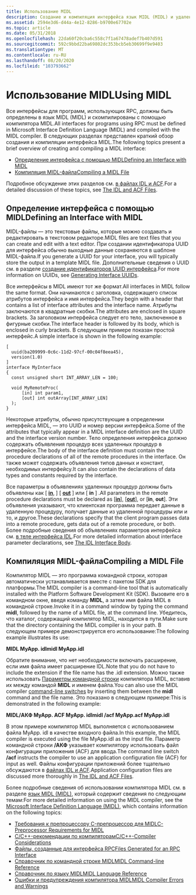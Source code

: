 ```yaml
---
title: Использование MIDL
description: Создание и компиляция интерфейса язык MIDL (MIDL) и удаленного вызова процедур (RPC).
ms.assetid: 2594e3d6-d44a-4e12-8286-b9700e67702e
ms.topic: article
ms.date: 05/31/2018
ms.openlocfilehash: 22da60f20cba6c558c7f1a67478adef7b407d591
ms.sourcegitcommit: 592c9bbd22ba69802dc353bcb5eb30699f9e9403
ms.translationtype: MT
ms.contentlocale: ru-RU
ms.lasthandoff: 08/20/2020
ms.locfileid: "103793662"
---
```

# <a name="using-midl"></a><span data-ttu-id="52bde-103">Использование MIDL</span><span class="sxs-lookup"><span data-stu-id="52bde-103">Using MIDL</span></span>

<span data-ttu-id="52bde-104">Все интерфейсы для программ, использующих RPC, должны быть определены в язык MIDL (MIDL) и скомпилированы с помощью компилятора MIDL.</span><span class="sxs-lookup"><span data-stu-id="52bde-104">All interfaces for programs using RPC must be defined in Microsoft Interface Definition Language (MIDL) and compiled with the MIDL compiler.</span></span> <span data-ttu-id="52bde-105">В следующих разделах представлен краткий обзор создания и компиляции интерфейса MIDL.</span><span class="sxs-lookup"><span data-stu-id="52bde-105">The following topics present a brief overview of creating and compiling a MIDL interface:</span></span>

-   [<span data-ttu-id="52bde-106">Определение интерфейса с помощью MIDL</span><span class="sxs-lookup"><span data-stu-id="52bde-106">Defining an Interface with MIDL</span></span>](#defining-an-interface-with-midl)
-   [<span data-ttu-id="52bde-107">Компиляция MIDL-файла</span><span class="sxs-lookup"><span data-stu-id="52bde-107">Compiling a MIDL File</span></span>](#compiling-a-midl-file)

<span data-ttu-id="52bde-108">Подробное обсуждение этих разделов см. [в файлах IDL и ACF](the-idl-and-acf-files.md).</span><span class="sxs-lookup"><span data-stu-id="52bde-108">For a detailed discussion of these topics, see [The IDL and ACF Files](the-idl-and-acf-files.md).</span></span>

## <a name="defining-an-interface-with-midl"></a><span data-ttu-id="52bde-109">Определение интерфейса с помощью MIDL</span><span class="sxs-lookup"><span data-stu-id="52bde-109">Defining an Interface with MIDL</span></span>

<span data-ttu-id="52bde-110">MIDL-файлы — это текстовые файлы, которые можно создавать и редактировать в текстовом редакторе.</span><span class="sxs-lookup"><span data-stu-id="52bde-110">MIDL files are text files that you can create and edit with a text editor.</span></span> <span data-ttu-id="52bde-111">При создании идентификатора UUID для интерфейса обычно выходные данные сохраняются в шаблоне MIDL-файла.</span><span class="sxs-lookup"><span data-stu-id="52bde-111">If you generate a UUID for your interface, you will typically store the output in a template MIDL file.</span></span> <span data-ttu-id="52bde-112">Дополнительные сведения о UUID см. в разделе [создание идентификаторов UUID интерфейса](generating-interface-uuids.md).</span><span class="sxs-lookup"><span data-stu-id="52bde-112">For more information on UUIDs, see [Generating Interface UUIDs](generating-interface-uuids.md).</span></span>

<span data-ttu-id="52bde-113">Все интерфейсы в MIDL имеют тот же формат.</span><span class="sxs-lookup"><span data-stu-id="52bde-113">All interfaces in MIDL follow the same format.</span></span> <span data-ttu-id="52bde-114">Они начинаются с заголовка, содержащего список атрибутов интерфейса и имя интерфейса.</span><span class="sxs-lookup"><span data-stu-id="52bde-114">They begin with a header that contains a list of interface attributes and the interface name.</span></span> <span data-ttu-id="52bde-115">Атрибуты заключаются в квадратные скобки.</span><span class="sxs-lookup"><span data-stu-id="52bde-115">The attributes are enclosed in square brackets.</span></span> <span data-ttu-id="52bde-116">За заголовком интерфейса следует его тело, заключенное в фигурные скобки.</span><span class="sxs-lookup"><span data-stu-id="52bde-116">The interface header is followed by its body, which is enclosed in curly brackets.</span></span> <span data-ttu-id="52bde-117">В следующем примере показан простой интерфейс.</span><span class="sxs-lookup"><span data-stu-id="52bde-117">A simple interface is shown in the following example:</span></span>

``` syntax
[
  uuid(ba209999-0c6c-11d2-97cf-00c04f8eea45),
  version(1.0)
]
interface MyInterface
{
  const unsigned short INT_ARRAY_LEN = 100;

  void MyRemoteProc( 
      [in] int param1,
      [out] int outArray[INT_ARRAY_LEN]
  );
}
```

<span data-ttu-id="52bde-118">Некоторые атрибуты, обычно присутствующие в определении интерфейса MIDL, — это UUID и номер версии интерфейса.</span><span class="sxs-lookup"><span data-stu-id="52bde-118">Some of the attributes that typically appear in a MIDL interface definition are the UUID and the interface version number.</span></span> <span data-ttu-id="52bde-119">Тело определения интерфейса должно содержать объявления процедур всех удаленных процедур в интерфейсе.</span><span class="sxs-lookup"><span data-stu-id="52bde-119">The body of the interface definition must contain the procedure declarations of all of the remote procedures in the interface.</span></span> <span data-ttu-id="52bde-120">Он также может содержать объявления типов данных и констант, необходимых интерфейсу.</span><span class="sxs-lookup"><span data-stu-id="52bde-120">It can also contain the declarations of data types and constants required by the interface.</span></span>

<span data-ttu-id="52bde-121">Все параметры в объявлениях удаленных процедур должны быть объявлены как \[ [**in**](/windows/desktop/Midl/in), \] \[ [**out**](/windows/desktop/Midl/out-idl) \] или \[ **in**  \] .</span><span class="sxs-lookup"><span data-stu-id="52bde-121">All parameters in the remote procedure declarations must be declared as \[[**in**](/windows/desktop/Midl/in)\], \[[**out**](/windows/desktop/Midl/out-idl)\], or \[**in**, **out**\].</span></span> <span data-ttu-id="52bde-122">Эти объявления указывают, что клиентская программа передает данные в удаленную процедуру, получает данные из удаленной процедуры или и то, и другое.</span><span class="sxs-lookup"><span data-stu-id="52bde-122">These declarations specify that the client program passes data into a remote procedure, gets data out of a remote procedure, or both.</span></span> <span data-ttu-id="52bde-123">Более подробные сведения об объявлениях параметров интерфейса см. [в теле интерфейса IDL](the-idl-interface-body.md).</span><span class="sxs-lookup"><span data-stu-id="52bde-123">For more detailed information about interface parameter declarations, see [The IDL Interface Body](the-idl-interface-body.md).</span></span>

## <a name="compiling-a-midl-file"></a><span data-ttu-id="52bde-124">Компиляция MIDL-файла</span><span class="sxs-lookup"><span data-stu-id="52bde-124">Compiling a MIDL File</span></span>

<span data-ttu-id="52bde-125">Компилятор MIDL — это программа командной строки, которая автоматически устанавливается вместе с пакетом SDK для платформы.</span><span class="sxs-lookup"><span data-stu-id="52bde-125">The MIDL compiler is a command-line tool that is automatically installed with the Platform Software Development Kit (SDK).</span></span> <span data-ttu-id="52bde-126">Вызовите его в командном окне, введя команду **MIDL**, а затем имя файла MIDL в командной строке.</span><span class="sxs-lookup"><span data-stu-id="52bde-126">Invoke it in a command window by typing the command **midl**, followed by the name of a MIDL file, at the command line.</span></span> <span data-ttu-id="52bde-127">Убедитесь, что каталог, содержащий компилятор MIDL, находится в пути.</span><span class="sxs-lookup"><span data-stu-id="52bde-127">Make sure that the directory containing the MIDL compiler is in your path.</span></span> <span data-ttu-id="52bde-128">В следующем примере демонстрируется его использование:</span><span class="sxs-lookup"><span data-stu-id="52bde-128">The following example illustrates its use:</span></span>

<span data-ttu-id="52bde-129">**MIDL MyApp. idl**</span><span class="sxs-lookup"><span data-stu-id="52bde-129">**midl MyApp.idl**</span></span>

<span data-ttu-id="52bde-130">Обратите внимание, что нет необходимости включать расширение, если имя файла имеет расширение IDL.</span><span class="sxs-lookup"><span data-stu-id="52bde-130">Note that you do not have to include the extension if the file name has the .idl extension.</span></span> <span data-ttu-id="52bde-131">Можно также использовать [Параметры командной строки](/windows/desktop/Midl/midl-command-line-reference) компилятора MIDL, вставив их между командой **MIDL** и именем файла.</span><span class="sxs-lookup"><span data-stu-id="52bde-131">You can also use the MIDL compiler [command-line switches](/windows/desktop/Midl/midl-command-line-reference) by inserting them between the **midl** command and the file name.</span></span> <span data-ttu-id="52bde-132">Это показано в следующем примере:</span><span class="sxs-lookup"><span data-stu-id="52bde-132">This is demonstrated in the following example:</span></span>

<span data-ttu-id="52bde-133">**MIDL/АКФ MyApp. ACF MyApp. idl**</span><span class="sxs-lookup"><span data-stu-id="52bde-133">**midl /acf MyApp.acf MyApp.idl**</span></span>

<span data-ttu-id="52bde-134">В этом примере компилятор MIDL выполняется с использованием файла MyApp. idl в качестве входного файла.</span><span class="sxs-lookup"><span data-stu-id="52bde-134">In this example, the MIDL compiler is executed using the file MyApp.idl as the input file.</span></span> <span data-ttu-id="52bde-135">Параметр командной строки **/АКФ** указывает компилятору использовать файл конфигурации приложения (ACF) для ввода.</span><span class="sxs-lookup"><span data-stu-id="52bde-135">The command line switch **/acf** instructs the compiler to use an application configuration file (ACF) for input as well.</span></span> <span data-ttu-id="52bde-136">Файлы конфигурации приложений более тщательно обсуждаются в [файлах IDL и ACF](the-idl-and-acf-files.md).</span><span class="sxs-lookup"><span data-stu-id="52bde-136">Application configuration files are discussed more thoroughly in [The IDL and ACF Files](the-idl-and-acf-files.md).</span></span>

<span data-ttu-id="52bde-137">Более подробные сведения об использовании компилятора MIDL см. в разделе [язык MIDL (MIDL)](/windows/desktop/Midl/midl-start-page), который содержит сведения по следующим темам:</span><span class="sxs-lookup"><span data-stu-id="52bde-137">For more detailed information on using the MIDL compiler, see the [Microsoft Interface Definition Language (MIDL)](/windows/desktop/Midl/midl-start-page), which contains information on the following topics:</span></span>

-   [<span data-ttu-id="52bde-138">Требования к препроцессору C-препроцессор для MIDL</span><span class="sxs-lookup"><span data-stu-id="52bde-138">C-Preprocessor Requirements for MIDL</span></span>](/windows/desktop/Midl/c-preprocessor-requirements-for-midl)
-   [<span data-ttu-id="52bde-139">C/C++-рекомендации по компиляторам</span><span class="sxs-lookup"><span data-stu-id="52bde-139">C/C++-Compiler Considerations</span></span>](/windows/desktop/Midl/c-c-compiler-considerations)
-   [<span data-ttu-id="52bde-140">Файлы, созданные для интерфейса RPC</span><span class="sxs-lookup"><span data-stu-id="52bde-140">Files Generated for an RPC Interface</span></span>](/windows/desktop/Midl/files-generated-for-an-rpc-interface)
-   [<span data-ttu-id="52bde-141">Справочник по командной строке MIDL</span><span class="sxs-lookup"><span data-stu-id="52bde-141">MIDL Command-line Reference</span></span>](/windows/desktop/Midl/midl-command-line-reference)
-   [<span data-ttu-id="52bde-142">Справочник по языку MIDL</span><span class="sxs-lookup"><span data-stu-id="52bde-142">MIDL Language Reference</span></span>](/windows/desktop/Midl/midl-language-reference)
-   [<span data-ttu-id="52bde-143">Ошибки и предупреждения компилятора MIDL</span><span class="sxs-lookup"><span data-stu-id="52bde-143">MIDL Compiler Errors and Warnings</span></span>](/windows/desktop/Midl/midl-compiler-errors-and-warnings)

 

 